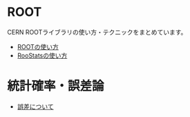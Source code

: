 # ROOT
CERN ROOTライブラリの使い方・テクニックをまとめています。

* [ROOTの使い方](how_to_use_root.md)
* [RooStatsの使い方](how_to_use_roostats.md)

# 統計確率・誤差論

* [誤差について](error.md)
